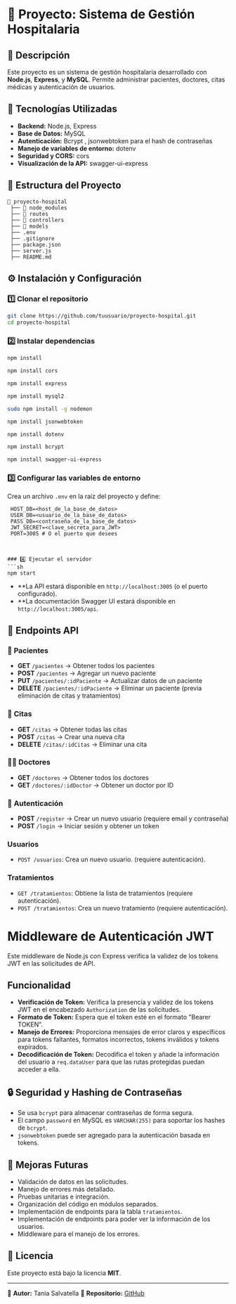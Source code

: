 # 📌 Proyecto: Sistema de Gestión Hospitalaria

## 📖 Descripción
Este proyecto es un sistema de gestión hospitalaria desarrollado con **Node.js**, **Express**, y **MySQL**. Permite administrar pacientes, doctores, citas médicas y autenticación de usuarios.

## 🚀 Tecnologías Utilizadas
- **Backend:** Node.js, Express
- **Base de Datos:** MySQL
- **Autenticación:** Bcrypt , jsonwebtoken para el hash de contraseñas
- **Manejo de variables de entorno:** dotenv
- **Seguridad y CORS:** cors
- **Visualización de la API:** swagger-ui-express

## 📁 Estructura del Proyecto
```
📂 proyecto-hospital
 ├── 📁 node_modules
 ├── 📁 routes
 ├── 📁 controllers
 ├── 📁 models
 ├── .env
 ├── .gitignore
 ├── package.json
 ├── server.js
 ├── README.md
```

## ⚙️ Instalación y Configuración
### 1️⃣ Clonar el repositorio
```sh
git clone https://github.com/tuusuario/proyecto-hospital.git
cd proyecto-hospital
```

### 2️⃣ Instalar dependencias
```sh
npm install
```

```sh
npm install cors
````

```sh
npm install express
```

```sh
npm install mysql2
```

```bash
sudo npm install -g nodemon
```

```bash
npm install jsonwebtoken
```
```bash
npm install dotenv
```
```bash
npm install bcrypt
```
```bash
npm install swagger-ui-express
```


### 3️⃣ Configurar las variables de entorno
Crea un archivo `.env` en la raíz del proyecto y define:

   ```
    HOST_DB=<host_de_la_base_de_datos>
    USER_DB=<usuario_de_la_base_de_datos>
    PASS_DB=<contraseña_de_la_base_de_datos>
    JWT_SECRET=<clave_secreta_para_JWT>
    PORT=3005 # O el puerto que desees
 


### 4️⃣ Ejecutar el servidor
```sh
npm start
```
- **La API estará disponible en `http://localhost:3005` (o el puerto configurado).
- **La documentación Swagger UI estará disponible en `http://localhost:3005/api`.


## 📌 Endpoints API
### 🏥 **Pacientes**
- **GET** `/pacientes` → Obtener todos los pacientes
- **POST** `/pacientes` → Agregar un nuevo paciente
- **PUT** `/pacientes/:idPaciente` → Actualizar datos de un paciente
- **DELETE** `/pacientes/:idPaciente` → Eliminar un paciente (previa eliminación de citas y tratamientos)

### 📅 **Citas**
- **GET** `/citas` → Obtener todas las citas
- **POST** `/citas` → Crear una nueva cita
- **DELETE** `/citas/:idCitas` → Eliminar una cita

### 👨‍⚕️ **Doctores**
- **GET** `/doctores` → Obtener todos los doctores
- **GET** `/doctores/:idDoctor` → Obtener un doctor por ID

### 🔐 **Autenticación**
- **POST** `/register` → Crear un nuevo usuario (requiere email y contraseña)
- **POST** `/login` → Iniciar sesión y obtener un token 

### Usuarios

* `POST /usuarios`: Crea un nuevo usuario. (requiere autenticación).

### Tratamientos

* `GET /tratamientos`: Obtiene la lista de tratamientos (requiere autenticación).
* `POST /tratamientos`: Crea un nuevo tratamiento (requiere autenticación).


# Middleware de Autenticación JWT

Este middleware de Node.js con Express verifica la validez de los tokens JWT en las solicitudes de API.

## Funcionalidad

* **Verificación de Token:** Verifica la presencia y validez de los tokens JWT en el encabezado `Authorization` de las solicitudes.
* **Formato de Token:** Espera que el token esté en el formato "Bearer TOKEN".
* **Manejo de Errores:** Proporciona mensajes de error claros y específicos para tokens faltantes, formatos incorrectos, tokens inválidos y tokens expirados.
* **Decodificación de Token:** Decodifica el token y añade la información del usuario a `req.dataUser` para que las rutas protegidas puedan acceder a ella.

## 🔒 Seguridad y Hashing de Contraseñas
- Se usa `bcrypt` para almacenar contraseñas de forma segura.
- El campo `password` en MySQL es `VARCHAR(255)` para soportar los hashes de `bcrypt`.
- `jsonwebtoken` puede ser agregado para la autenticación basada en tokens.

## 📌 Mejoras Futuras
* Validación de datos en las solicitudes.
* Manejo de errores más detallado.
* Pruebas unitarias e integración.
* Organización del código en módulos separados.
* Implementación de endpoints para la tabla `tratamientos`.
* Implementación de endpoints para poder ver la información de los usuarios.
* Middleware para el manejo de los errores.

## 📄 Licencia
Este proyecto está bajo la licencia **MIT**.

---

📩 **Autor:** Tania Salvatella
📌 **Repositorio:** [GitHub](https://github.com/Adalab/modulo-4-evaluacion-final-bpw-TSalvatellaP)

